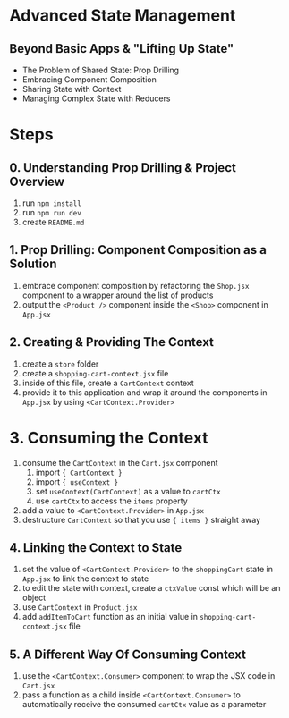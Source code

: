 # Advanced State Management

## Beyond Basic Apps & "Lifting Up State"

- The Problem of Shared State: Prop Drilling
- Embracing Component Composition
- Sharing State with Context
- Managing Complex State with Reducers

# Steps

## 0. Understanding Prop Drilling & Project Overview

1. run `npm install`
2. run `npm run dev`
3. create `README.md`

## 1. Prop Drilling: Component Composition as a Solution

1. embrace component composition by refactoring the `Shop.jsx` component to a wrapper around the list of products
2. output the `<Product />` component inside the `<Shop>` component in `App.jsx`

## 2. Creating & Providing The Context

1. create a `store` folder
2. create a `shopping-cart-context.jsx` file
3. inside of this file, create a `CartContext` context
4. provide it to this application and wrap it around the components in `App.jsx` by using `<CartContext.Provider>`

# 3. Consuming the Context

1. consume the `CartContext` in the `Cart.jsx` component
   1. import `{ CartContext }`
   2. import `{ useContext }`
   3. set `useContext(CartContext)` as a value to `cartCtx`
   4. use `cartCtx` to access the `items` property
2. add a value to `<CartContext.Provider>` in `App.jsx`
3. destructure `CartContext` so that you use `{ items }` straight away

## 4. Linking the Context to State

1. set the value of `<CartContext.Provider>` to the `shoppingCart` state in `App.jsx` to link the context to state
2. to edit the state with context, create a `ctxValue` const which will be an object
3. use `CartContext` in `Product.jsx`
4. add `addItemToCart` function as an initial value in `shopping-cart-context.jsx` file

## 5. A Different Way Of Consuming Context

1. use the `<CartContext.Consumer>` component to wrap the JSX code in `Cart.jsx`
2. pass a function as a child inside `<CartContext.Consumer>` to automatically receive the consumed `cartCtx` value as a parameter

